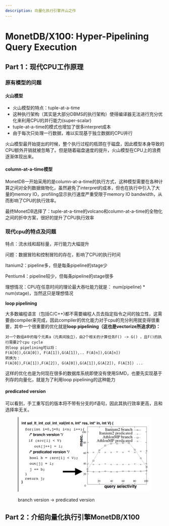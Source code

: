 ```yaml
---
description: 向量化执行引擎开山之作
---
```


# MonetDB/X100: Hyper-Pipelining Query Execution

## Part 1：现代CPU工作原理

### 原有模型的问题

#### 火山模型

* 火山模型的特点：tuple-at-a-time
* 这种执行架构（其实是大部分DBMS的执行架构）使得编译器无法进行充分优化来利用CPU的并行能力(super-scalar)
* tuple-at-a-time的模式也增加了很多interpret成本
* 由于每次只处理一行数据，难以实现基于独立数据的CPU并行

火山模型最开始提出的时候，整个执行过程的瓶颈在于磁盘，因此模型本身导致的CPU额外开销就被忽略了。但是随着磁盘速度的提升，火山模型在CPU上的浪费逐渐体现出来。

#### column-at-a-time模型

MonetDB一开始采用的是column-at-a-time的执行方式，这种模型需要在各种计算之间对全列数据做物化，虽然避免了interpret的成本，但也在执行中引入了大量的memory IO，profiling显示执行速度严重受限于memory IO bandwidth，从而影响了CPU的执行效率。

最终MonetDB选择了：tuple-at-a-time的volcano和column-at-a-time的全物化之间的折中方案，很好的提升了CPU执行效率

### 现代cpu的特点及问题

特点：流水线和超标量，并行能力大幅提升

问题：数据冒险和控制冒险的存在，影响了CPU的执行时间

Itanium2：pipeline多，但是每条pipeline的stage少

Pentium4：pipeline较少，但每条pipeline的stage很多

理想情况：CPU在任意时间的理论最大吞吐能力就是： num(pipeline) \* num(stage)，当然这只是理想情况

**loop pipelining**

大多数编程语言（包括C/C++)都不需要编程人员去指定指令之间的独立性，这需要由compiler来完成，因此compiler的优化能力对于cpu的充分利用就变得很重要，其中一个很重要的优化就是**loop pipelining（这也是vectorize所追求的)：**

```
对一个数组A中的每个元素a（元素间独立），由2个相关的计算任务F() -> G() ，且F()的执行需要2个cpu cycle
则loop pipelining可以将：
F(A[0]),G(A[0]), F(A[1]),G(A[1]),.. F(A[n]),G(A[n])
转换为：
F(A[0]),F(A[1]),F(A[2]), G(A[0]),G(A[1]),G(A[2]), F(A[3]) ...
```

这样的优化也是为何现在很多的数据库系统即使没有使用SIMD，也要先实现基于列存的向量化，就是为了利用loop pipelining的这种能力

#### predicated version

可以看到，手工重写后的版本将不带有分支的if语句，因此其执行效率更高，且和选择率无关。

<figure><img src="../.gitbook/assets/image (1) (1) (1).png" alt=""><figcaption><p>branch version -> predicated version</p></figcaption></figure>







## Part 2：介绍向量化执行引擎MonetDB/X100
